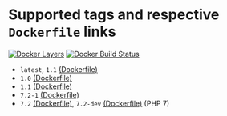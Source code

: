 # Supported tags and respective `Dockerfile` links
[![Docker Layers](https://images.microbadger.com/badges/image/ardeveloppement/php.svg)][microbadger]
[![Docker Build Status](https://img.shields.io/docker/build/ardeveloppement/php.svg)][dockerstore]

* `latest`, `1.1` [(Dockerfile)](https://github.com/ArDeveloppement/docker-images/blob/master/php/1.1/Dockerfile)
* `1.0` [(Dockerfile)](https://github.com/ArDeveloppement/docker-images/blob/master/php/1.0/Dockerfile)
* `1.1` [(Dockerfile)](https://github.com/ArDeveloppement/docker-images/blob/master/php/1.1/Dockerfile)
* `7.2-1` [(Dockerfile)](https://github.com/ArDeveloppement/docker-images/blob/master/php/7.2-1/Dockerfile)
* `7.2` [(Dockerfile)](https://github.com/ArDeveloppement/docker-images/blob/master/php/7.2/Dockerfile), `7.2-dev` [(Dockerfile)](https://github.com/ArDeveloppement/docker-images/blob/master/php/7.2/dev/Dockerfile) (PHP 7)

[microbadger]: https://microbadger.com/images/ardeveloppement/php
[dockerstore]: https://store.docker.com/community/images/ardeveloppement/php
